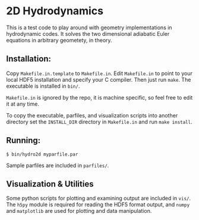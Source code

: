 # 2D Hydrodynamics

This is a test code to play around with geometry implementations in
hydrodynamic codes.  It solves the two dimensional adiabatic Euler equations
in arbitrary geometety, in theory.

## Installation:

Copy `Makefile.in.template` to `Makefile.in`.  Edit `Makefile.in` to point to
your local HDF5 installation and specify your C compiler.  Then just run 
`make`. The executable is installed in `bin/`.

`Makefile.in` is ignored by the repo, it is machine specific, so feel free to 
edit it at any time.

To copy the executable, parfiles, and visualization scripts into another
directory set the `INSTALL_DIR` directory in `Makefile.in` and run 
`make install`.

## Running:

    $ bin/hydro2d myparfile.par

Sample parfiles are included in `parfiles/`.

## Visualization & Utilities

Some python scripts for plotting and examining output are included in `vis/`.
The `h5py` module is required for reading the HDF5 format output, and `numpy`
and `matplotlib` are used for plotting and data manipulation.


